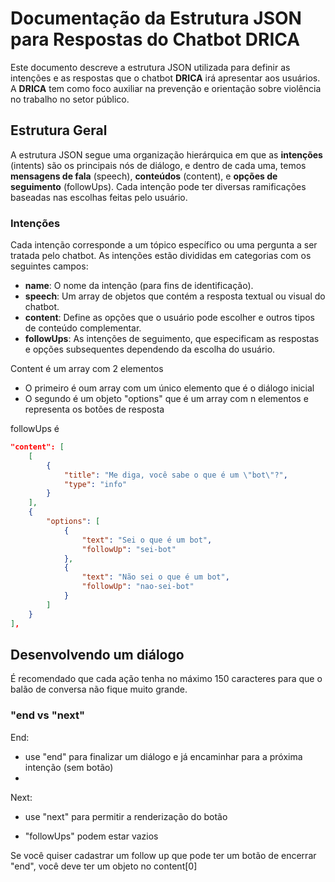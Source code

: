 # Documentação da Estrutura JSON para Respostas do Chatbot DRICA

Este documento descreve a estrutura JSON utilizada para definir as intenções e as respostas que o chatbot <strong>DRICA</strong> irá apresentar aos usuários. A <strong>DRICA</strong> tem como foco auxiliar na prevenção e orientação sobre violência no trabalho no setor público.

## Estrutura Geral
A estrutura JSON segue uma organização hierárquica em que as <strong>intenções</strong> (intents) são os
        principais nós de diálogo, e dentro de cada uma, temos <strong>mensagens de fala</strong> (speech),
        <strong>conteúdos</strong> (content), e <strong>opções de seguimento</strong> (followUps). Cada intenção pode
ter diversas ramificações baseadas nas escolhas feitas pelo usuário.

### Intenções
Cada intenção corresponde a um tópico específico ou uma pergunta a ser tratada pelo chatbot. As intenções estão
        divididas em categorias com os seguintes campos:
    <ul>
        <li><strong>name</strong>: O nome da intenção (para fins de identificação).</li>
        <li><strong>speech</strong>: Um array de objetos que contém a resposta textual ou visual do chatbot.</li>
        <li><strong>content</strong>: Define as opções que o usuário pode escolher e outros tipos de conteúdo
            complementar.</li>
        <li><strong>followUps</strong>: As intenções de seguimento, que especificam as respostas e opções subsequentes
            dependendo da escolha do usuário.</li>
    </ul>

Content é um array com 2 elementos
* O primeiro é oum array com um único elemento que é o diálogo inicial
* O segundo é um objeto "options" que é um array com n elementos e representa os botões de resposta


followUps é 



```json
"content": [
    [
        {
            "title": "Me diga, você sabe o que é um \"bot\"?",
            "type": "info"
        }
    ],
    {
        "options": [
            {
                "text": "Sei o que é um bot",
                "followUp": "sei-bot"
            },
            {
                "text": "Não sei o que é um bot",
                "followUp": "nao-sei-bot"
            }
        ]
    }
],
```


## Desenvolvendo um diálogo

É recomendado que cada ação tenha no máximo 150 caracteres para que o balão de conversa não fique muito grande.

### "end vs "next"

End:
- use "end" para finalizar um diálogo e já encaminhar para a próxima intenção (sem botão)
- 

Next:
- use "next" para permitir a renderização do botão 

* "followUps" podem estar vazios

Se você quiser cadastrar um follow up que pode ter um botão de encerrar "end", você deve ter um objeto no content[0]